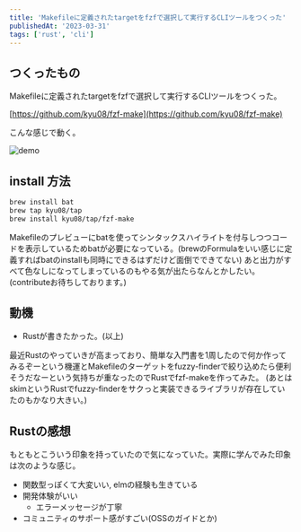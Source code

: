 ```yaml
---
title: 'Makefileに定義されたtargetをfzfで選択して実行するCLIツールをつくった'
publishedAt: '2023-03-31'
tags: ['rust', 'cli']
---
```


## つくったもの
Makefileに定義されたtargetをfzfで選択して実行するCLIツールをつくった。

[https://github.com/kyu08/fzf-make](https://github.com/kyu08/fzf-make)

こんな感じで動く。

![demo](https://user-images.githubusercontent.com/49891479/224536333-9bcdbc31-62a2-440d-87b6-17746d4ef138.gif)

## install 方法
```sh
brew install bat
brew tap kyu08/tap
brew install kyu08/tap/fzf-make
```

Makefileのプレビューにbatを使ってシンタックスハイライトを付与しつつコードを表示しているためbatが必要になっている。(brewのFormulaをいい感じに定義すればbatのinstallも同時にできるはずだけど面倒でできてない)
あと出力がすべて色なしになってしまっているのもやる気が出たらなんとかしたい。(contributeお待ちしております。)

## 動機
- Rustが書きたかった。(以上)

最近Rustのやっていきが高まっており、簡単な入門書を1周したので何か作ってみるぞーという機運とMakefileのターゲットをfuzzy-finderで絞り込めたら便利そうだなーという気持ちが重なったのでRustでfzf-makeを作ってみた。 (あとはskimというRustでfuzzy-finderをサクっと実装できるライブラリが存在していたのもかなり大きい。)

## Rustの感想
もともとこういう印象を持っていたので気になっていた。実際に学んでみた印象は次のような感じ。

- 関数型っぽくて大変いい, elmの経験も生きている
- 開発体験がいい
  - エラーメッセージが丁寧
- コミュニティのサポート感がすごい(OSSのガイドとか)

